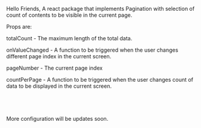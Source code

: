 Hello Friends,
A react package that implements Pagination with selection of count of contents to be visible in the current page. 

Props are:

totalCount - The maximum length of the total data.

onValueChanged - A function to be triggered when the user changes different page index in the current screen.

pageNumber - The current page index

countPerPage - A function to be triggered when the user changes count of data to be displayed in the current screen.

<code>
<Pagination
totalCount={this.state.totalCount}
onValueChanged={this.onPageChanged}
pageNumber={this.state.pageNumber}
countPerPage={this.state.countPerPage}
 />
 </code>

More configuration will be updates soon.
